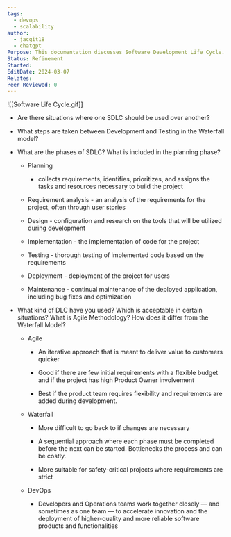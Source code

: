 ```yaml
---
tags:
  - devops
  - scalability
author:
  - jacgit18
  - chatgpt
Purpose: This documentation discusses Software Development Life Cycle.
Status: Refinement
Started: 
EditDate: 2024-03-07
Relates: 
Peer Reviewed: 0
---
```

![[Software Life Cycle.gif]]


-   Are there situations where one SDLC should be used over another? 
    
-   What steps are taken between Development and Testing in the Waterfall model? 
    
-   What are the phases of SDLC? What is included in the planning phase?  
    
    -   Planning  
        
        -   collects requirements, identifies, prioritizes, and assigns the tasks and resources necessary to build the project 
            
    -   Requirement analysis - an analysis of the requirements for the project, often through user stories 
        
    -   Design - configuration and research on the tools that will be utilized during development 
        
    -   Implementation - the implementation of code for the project 
        
    -   Testing - thorough testing of implemented code based on the requirements 
        
    -   Deployment - deployment of the project for users 
        
    -   Maintenance - continual maintenance of the deployed application, including bug fixes and optimization 
        
-   What kind of DLC have you used? Which is acceptable in certain situations? What is Agile Methodology? How does it differ from the Waterfall Model?  
    
    -   Agile  
        
        -   An iterative approach that is meant to deliver value to customers quicker 
            
        -   Good if there are few initial requirements with a flexible budget and if the project has high Product Owner involvement 
            
        -   Best if the product team requires flexibility and requirements are added during development. 
            
    -   Waterfall  
        
        -   More difficult to go back to if changes are necessary 
            
        -   A sequential approach where each phase must be completed before the next can be started. Bottlenecks the process and can be costly. 
            
        -   More suitable for safety-critical projects where requirements are strict 
            
    -   DevOps  
        
        -   Developers and Operations teams work together closely — and sometimes as one team — to accelerate innovation and the deployment of higher-quality and more reliable software products and functionalities